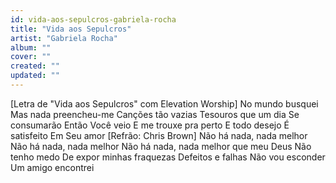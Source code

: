 ```yaml
---
id: vida-aos-sepulcros-gabriela-rocha
title: "Vida aos Sepulcros"
artist: "Gabriela Rocha"
album: ""
cover: ""
created: ""
updated: ""
---
```


[Letra de "Vida aos Sepulcros" com Elevation Worship]
No mundo busquei
Mas nada preencheu-me
Canções tão vazias
Tesouros que um dia
Se consumarão
Então Você veio
E me trouxe pra perto
E todo desejo
É satisfeito
Em Seu amor
[Refrão: Chris Brown]
Não há nada, nada melhor
Não há nada, nada melhor
Não há nada, nada melhor que meu Deus
Não tenho medo
De expor minhas fraquezas
Defeitos e falhas
Não vou esconder
Um amigo encontrei